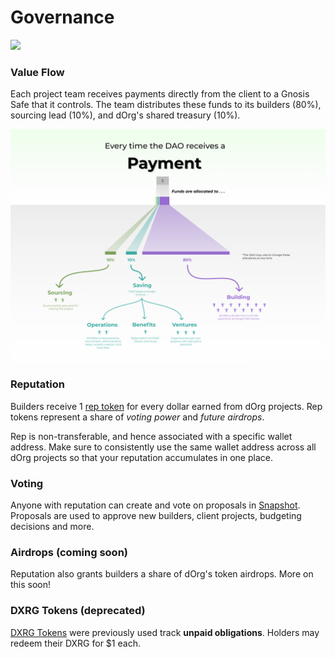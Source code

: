 # Governance

![](https://media2.giphy.com/media/4TkuXuIzlJ4qspTAgD/giphy.gif?cid=ecf05e472zbh4aqsvqp5aw4h07tzknirwkzpkebw4m6fs6r1&rid=giphy.gif&ct=g)

### Value Flow

Each project team receives payments directly from the client to a Gnosis Safe that it controls. The team distributes these funds to its builders \(80%\), sourcing lead \(10%\), and dOrg's shared treasury \(10%\).

![](.gitbook/assets/value-flow.png)

### Reputation

Builders receive 1 [rep token](https://etherscan.io/token/0x62300cec5240e5b273781ad67ce735107f3dacd4#balances) for every dollar earned from dOrg projects. Rep tokens represent a share of _voting power_ and _future airdrops_.

Rep is non-transferable, and hence associated with a specific wallet address. Make sure to consistently use the same wallet address across all dOrg projects so that your reputation accumulates in one place.

### Voting

Anyone with reputation can create and vote on proposals in [Snapshot](https://snapshot.org/#/dorg.eth). Proposals are used to approve new builders, client projects, budgeting decisions and more.

### Airdrops \(coming soon\)

Reputation also grants builders a share of dOrg's token airdrops. More on this soon!

### DXRG Tokens \(deprecated\)

[DXRG Tokens](https://blockscout.com/poa/xdai/tokens/0x76D37cbB1fD75912bfB0cE885c506C77955F5C05/token-transfers) were previously used track **unpaid obligations**. Holders may redeem their DXRG for $1 each.

